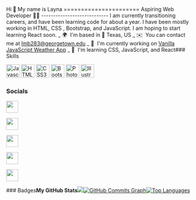 Hi 👋 My name is Layna ====================== Aspiring Web Developer 👩‍💻
---------------------------- I am currently transitioning careers, and have been
learning code for about a year. I have been mostly working in HTML, CSS ,
Bootstrap, and JavaScript. I am hoping to start learning React soon. _ 🌍  I'm
based in 🤠 Texas, US _ ✉️  You can contact me at
[lmb283@georgetown.edu](mailto:lmb283@georgetown.edu) _ 🚀  I'm currently
working on [Vanilla JavaScript Weather
App](http://github.com/Winx1718/Vanilla-JavaScript-WeatherApp.git) _ 🧠  I'm
learning CSS, JavaScript, and React### Skills

<p align="left">
  <a
    href="https://developer.mozilla.org/en-US/docs/Web/JavaScript"
    target="_blank"
    rel="noreferrer"
    ><img
      src="https://raw.githubusercontent.com/danielcranney/readme-generator/main/public/icons/skills/javascript-colored.svg"
      width="36"
      height="36"
      alt="Javascript"
  /></a>
  <a
    href="https://developer.mozilla.org/en-US/docs/Glossary/HTML5"
    target="_blank"
    rel="noreferrer"
    ><img
      src="https://raw.githubusercontent.com/danielcranney/readme-generator/main/public/icons/skills/html5-colored.svg"
      width="36"
      height="36"
      alt="HTML5"
  /></a>
  <a href="https://www.w3.org/TR/CSS/#css" target="_blank" rel="noreferrer"
    ><img
      src="https://raw.githubusercontent.com/danielcranney/readme-generator/main/public/icons/skills/css3-colored.svg"
      width="36"
      height="36"
      alt="CSS3"
  /></a>
  <a href="https://getbootstrap.com/" target="_blank" rel="noreferrer"
    ><img
      src="https://raw.githubusercontent.com/danielcranney/readme-generator/main/public/icons/skills/bootstrap-colored.svg"
      width="36"
      height="36"
      alt="Bootstrap"
  /></a>
  <a
    href="https://www.adobe.com/uk/products/photoshop.html"
    target="_blank"
    rel="noreferrer"
    ><img
      src="https://raw.githubusercontent.com/danielcranney/readme-generator/main/public/icons/skills/photoshop-colored.svg"
      width="36"
      height="36"
      alt="Photoshop"
  /></a>
  <a
    href="adobe.com/uk/products/illustrator.html"
    target="_blank"
    rel="noreferrer"
    ><img
      src="https://raw.githubusercontent.com/danielcranney/readme-generator/main/public/icons/skills/illustrator-colored.svg"
      width="36"
      height="36"
      alt="Illustrator"
  /></a>
</p>

### Socials

<p align="left">
  <a
    href="https://www.codesandbox.com/u/Winx1718"
    target="_blank"
    rel="noreferrer"
    ><img
      src="https://raw.githubusercontent.com/danielcranney/readme-generator/main/public/icons/socials/codesandbox.svg"
      width="32"
      height="32"
  /></a>

<a href="https://www.facebook.com/laynab1" target="_blank" rel="noreferrer"
    ><img
      src="https://raw.githubusercontent.com/danielcranney/readme-generator/main/public/icons/socials/facebook.svg"
      width="32"
      height="32"
  /></a>

<a href="https://www.github.com/Winx1718" target="_blank" rel="noreferrer"
    ><img
      src="https://raw.githubusercontent.com/danielcranney/readme-generator/main/public/icons/socials/github.svg"
      width="32"
      height="32"
  /></a>

<a
    href="http://www.instagram.com/laynamarie11"
    target="_blank"
    rel="noreferrer"
    ><img
      src="https://raw.githubusercontent.com/danielcranney/readme-generator/main/public/icons/socials/instagram.svg"
      width="32"
      height="32"
  /></a>

<a
    href="https://www.linkedin.com/in/layna-moore-89942a101"
    target="_blank"
    rel="noreferrer"
    ><img
      src="https://raw.githubusercontent.com/danielcranney/readme-generator/main/public/icons/socials/linkedin.svg"
      width="32"
      height="32"
  /></a>

</p>
### Badges<b>My GitHub Stats</b
><a href="http://www.github.com/Winx1718"
  ><img
    src="https://github-readme-streak-stats.herokuapp.com/?user=Winx1718&stroke=6366f1&background=1c1917&ring=ec4899&fire=ec4899&currStreakNum=6366f1&currStreakLabel=ec4899&sideNums=6366f1&sideLabels=6366f1&dates=6366f1&hide_border=true" /></a
><a href="http://www.github.com/Winx1718"
  ><img
    src="https://activity-graph.herokuapp.com/graph?username=Winx1718&bg_color=1c1917&color=6366f1&line=a855f7&point=6366f1&area_color=1c1917&area=true&hide_border=true&custom_title=GitHub%20Commits%20Graph"
    alt="GitHub Commits Graph" /></a
><a href="https://github.com/Winx1718" align="left"
  ><img
    src="https://github-readme-stats.vercel.app/api/top-langs/?username=Winx1718&langs_count=10&title_color=ec4899&text_color=6366f1&icon_color=a855f7&bg_color=1c1917&hide_border=true&locale=en&custom_title=Top%20%Languages"
    alt="Top Languages"
/></a>
